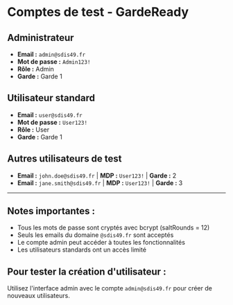 # Comptes de test - GardeReady

## Administrateur
- **Email :** `admin@sdis49.fr`
- **Mot de passe :** `Admin123!`
- **Rôle :** Admin
- **Garde :** Garde 1

## Utilisateur standard
- **Email :** `user@sdis49.fr`
- **Mot de passe :** `User123!`
- **Rôle :** User
- **Garde :** Garde 1

## Autres utilisateurs de test
- **Email :** `john.doe@sdis49.fr` | **MDP :** `User123!` | **Garde :** 2
- **Email :** `jane.smith@sdis49.fr` | **MDP :** `User123!` | **Garde :** 3

---

## Notes importantes :
- Tous les mots de passe sont cryptés avec bcrypt (saltRounds = 12)
- Seuls les emails du domaine `@sdis49.fr` sont acceptés
- Le compte admin peut accéder à toutes les fonctionnalités
- Les utilisateurs standards ont un accès limité

## Pour tester la création d'utilisateur :
Utilisez l'interface admin avec le compte `admin@sdis49.fr` pour créer de nouveaux utilisateurs.